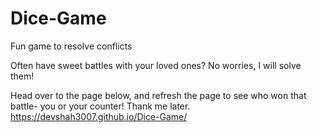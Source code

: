 # Dice-Game
Fun game to resolve conflicts

Often have sweet battles with your loved ones? No worries, I will solve them!

Head over to the page below, and refresh the page to see who won that battle- you or your counter! Thank me later.
https://devshah3007.github.io/Dice-Game/

